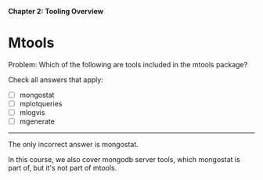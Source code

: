 **Chapter 2: Tooling Overview**

# Mtools

Problem:
Which of the following are tools included in the mtools package?

Check all answers that apply:

- [ ] mongostat
- [ ] mplotqueries
- [ ] mlogvis
- [ ] mgenerate

___

The only incorrect answer is mongostat.

In this course, we also cover mongodb server tools, which mongostat is part of, but it's not part of mtools.

